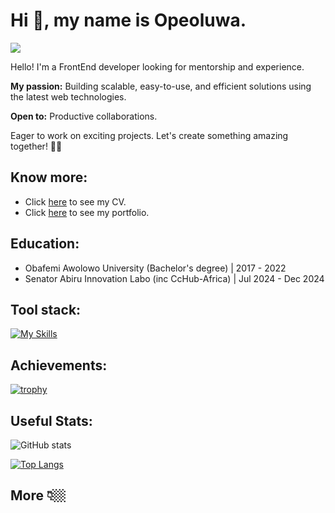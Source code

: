 # Hi 👋, my name is Opeoluwa. 
![](https://komarev.com/ghpvc/?username=Opeoluwa-Codes&abbreviated=true&label=PROFILE+VIEWS&style=plastic&color=yellowgreen)

Hello! I'm a FrontEnd developer looking for mentorship and experience.

**My passion:** Building scalable, easy-to-use, and efficient solutions using the latest web technologies.

**Open to:** Productive collaborations.

Eager to work on exciting projects. Let's create something amazing together! 🤸‍♂️


## Know more:

* Click [here](https://docs.google.com/document/d/1i631AZq5xHQf1kn7algQB_08yskF6iv9oBqmQsb16T0/edit?usp=sharing) to see my CV.
* Click [here](https://opeoluwa-portfolio.vercel.app/) to see my portfolio.

## Education:

* Obafemi Awolowo University (Bachelor's degree) | 2017 - 2022
* Senator Abiru Innovation Labo (inc CcHub-Africa) | Jul 2024 - Dec 2024

## Tool stack:

[![My Skills](https://skillicons.dev/icons?i=discord,git,github,figma,visualstudio,react,html,css,styledcomponents,vercel,vite,postman&theme=light)](https://skillicons.dev)


## Achievements:

[![trophy](https://github-profile-trophy.vercel.app/?username=Opeoluwa-Codes&theme=flat&column=6&margin-w=15&margin-h=15)](https://github.com/ryo-ma/github-profile-trophy)


## Useful Stats:

![GitHub stats](https://github-readme-stats.vercel.app/api?username=Opeoluwa-Codes&show_icons=true&show=reviews,discussions_started,discussions_answered,prs_merged,prs_merged_percentage&theme=shadow_blue&border_color=e1e4e8&number_format=short&line_height=35)

[![Top Langs](https://github-readme-stats.vercel.app/api/top-langs/?username=Opeoluwa-Codes&langs_count=10&theme=shadow_blue&border_color=e1e4e8&number_format=short)](https://github.com/anuraghazra/github-readme-stats)

## More 👇🏼 
